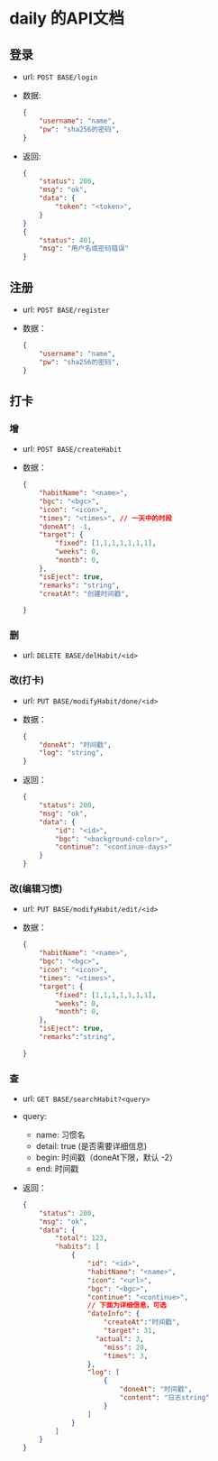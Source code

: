 # daily 的API文档

## 登录

- url: `POST BASE/login`

- 数据: 

  ```json
  {
      "username": "name",
      "pw": "sha256的密码",
  }
  ```

- 返回:

  ```json
  {
      "status": 200,
      "msg": "ok",
      "data": {
          "token": "<token>",
      }
  }
  {
      "status": 401,
      "msg": "用户名或密码错误"
  }
  ```

## 注册

- url: `POST BASE/register`

- 数据：

  ```json
  {
      "username": "name",
      "pw": "sha256的密码",
  }
  ```

  

## 打卡

### 增

- url: `POST BASE/createHabit`

- 数据：

  ```json
  {
      "habitName": "<name>",
      "bgc": "<bgc>",
      "icon": "<icon>",
      "times": "<times>", // 一天中的时段
      "doneAt": -1,
      "target": {
          "fixed": [1,1,1,1,1,1,1],
          "weeks": 0,
          "month": 0,
      },
      "isEject": true,
      "remarks": "string",
      "creatAt": "创建时间戳",
      
  }
  ```

### 删

- url: `DELETE BASE/delHabit/<id>`

### 改(打卡)

- url: `PUT BASE/modifyHabit/done/<id>`

- 数据：

  ```json
  {
      "doneAt": "时间戳",
      "log": "string",
  }
  ```

- 返回：

  ```json
  {
      "status": 200,
      "msg": "ok",
      "data": {
          "id": "<id>",
          "bgc": "<background-color>",
          "continue": "<continue-days>"
      }
  }
  ```

### 改(编辑习惯)

- url: `PUT BASE/modifyHabit/edit/<id>`

- 数据：

  ```json
  {
      "habitName": "<name>",
      "bgc": "<bgc>",
      "icon": "<icon>",
      "times": "<times>",
      "target": {
          "fixed": [1,1,1,1,1,1,1],
          "weeks": 0,
          "month": 0,
      },
      "isEject": true,
      "remarks":"string",
      
  }
  ```

  

### 查

- url: `GET BASE/searchHabit?<query>`

- query: 

  - name: 习惯名
  - detail: true (是否需要详细信息)
  - begin: 时间戳（doneAt下限，默认 -2）
  - end: 时间戳

- 返回：

  ```json
  {
      "status": 200,
      "msg": "ok",
      "data": {
          "total": 123,
          "habits": [
              {
                  "id": "<id>",
                  "habitName": "<name>",
                  "icon": "<url>",
                  "bgc": "<bgc>",
                  "continue": "<continue>",
                  // 下面为详细信息，可选
                  "dateInfo": {
                      "createAt":"时间戳",
                      "target": 31,
                  	"actual": 3,
                      "miss": 20,
                      "times": 3,  
                  },
                  "log": [
                      {
                          "doneAt": "时间戳",
                          "content": "日志string"
                      }
                  ]
              }
          ]
      }
  }
  ```

  